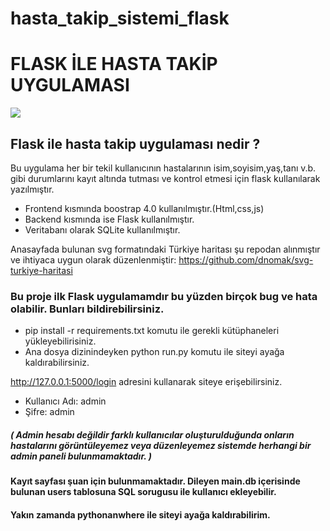# hasta_takip_sistemi_flask

# FLASK İLE HASTA TAKİP UYGULAMASI
![](https://github.com/malisirinoglu/hasta_takip_sistemi_flask/blob/master/preview.gif?raw=true)
## Flask ile hasta takip uygulaması nedir ?

Bu uygulama her bir tekil kullanıcının hastalarının isim,soyisim,yaş,tanı v.b. gibi durumlarını kayıt altında tutması ve kontrol etmesi için flask kullanılarak yazılmıştır.

- Frontend kısmında boostrap 4.0 kullanılmıştır.(Html,css,js)
- Backend kısmında ise Flask kullanılmıştır.
- Veritabanı olarak SQLite kullanılmıştır.

Anasayfada bulunan svg formatındaki Türkiye haritası şu repodan alınmıştır ve ihtiyaca uygun olarak düzenlenmiştir:
https://github.com/dnomak/svg-turkiye-haritasi

### Bu proje ilk Flask uygulamamdır bu yüzden birçok bug ve hata olabilir. Bunları bildirebilirsiniz. 

- pip install -r requirements.txt komutu ile gerekli kütüphaneleri yükleyebilirisiniz.
- Ana dosya dizinindeyken python run.py komutu ile siteyi ayağa kaldırabilirsiniz. 

http://127.0.0.1:5000/login adresini kullanarak siteye erişebilirsiniz.

- Kullanıcı Adı: admin
- Şifre: admin
##### ( Admin hesabı değildir farklı kullanıcılar oluşturulduğunda onların hastalarını görüntüleyemez veya düzenleyemez sistemde herhangi bir admin paneli bulunmamaktadır. )

#### Kayıt sayfası şuan için bulunmamaktadır. Dileyen main.db içerisinde bulunan users tablosuna SQL sorugusu ile kullanıcı ekleyebilir. 
#### Yakın zamanda pythonanwhere ile siteyi ayağa kaldırabilirim.
